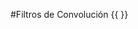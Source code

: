 #Filtros de Convolución
{{<p5-div sketch = '/visualcomputing/content/sketches/Convolution_filter/sketch.js'> </p5-div>}}


